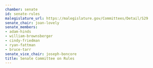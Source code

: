 ```yaml
---
chamber: senate
id: senate-rules
malegislature_url: https://malegislature.gov/Committees/Detail/S29
senate_chair: joan-lovely
senate_members:
- adam-hinds
- william-brownsberger
- cindy-friedman
- ryan-fattman
- bruce-tarr
senate_vice_chair: joseph-boncore
title: Senate Committee on Rules
---
```

